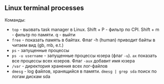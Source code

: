 ## Linux terminal processes

Команды:
- `top` - вызвать task manager в Linux. Shift + P - фильтр по CPI. Shift + m - фильтр по памяти. q - выйти
- `free` - показать память в байтах. Флаг -h (human) приводит байты в читаем вид (gb, mb, e.t.)
- `ps` - запущенные процессы
- `ps -u username` - запущенные процессы юзера (флаг `-u`). `ax` показать все процессы всех юзеров. Флаг `-aux` добавит имя юзера
- `/var` - директория хранения всех лог-файлов
- `dmesg` - log файлов, хранящийся в памяти. `dmesg | grep sda`  поиск по логам дискам sda